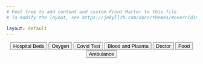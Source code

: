 ```yaml
---
# Feel free to add content and custom Front Matter to this file.
# To modify the layout, see https://jekyllrb.com/docs/themes/#overriding-theme-defaults

layout: default
---
```


<!-- ## Debjyoti Bhattacharjee ##
#### Research and Development Engineer #### -->

<!-- <p align="justify" class="introtext"><img src="/assets/me.jpg" alt="Smiley face" width="300"  align="left" style="padding-right: 20px;">
<b>Debjyoti Bhattacharjee </b> <br>
<span class="introhightext">System Level Design team, imec<br>
Kapeldreef 75,  Leuven 3001, Belgium</span>
<br>
<br>
Debjyoti Bhattacharjee is a Research and Development engineer at Compute System Architecture unit at <a href="https://www.imec.be/" target="_blank">imec</a>, Leuven. His current work focuses on design space exploration and performance estimation for high performance accelerator architectures for machine learning workloads.  -->



<div align="center">
 <div class="btn-group">
<a href="{{ "/bed/" | relative_url}}" class="button"><button>Hospital Beds</button></a>
<a href="{{ "/oxygen/" | relative_url}}" class="button"><button>Oxygen</button></a>
<a href="{{ "/test/" | relative_url}}" class="button"><button>Covid Test</button></a>
<a href="{{ "/blood/" | relative_url}}" class="button"><button>Blood and Plasma</button></a>
<a href="{{ "/tele/" | relative_url}}" class="button"><button>Doctor</button></a>
<a href="{{ "/food/" | relative_url}}" class="button"><button>Food</button></a>
<a href="{{ "/ambulance/" | relative_url}}" class="button"><button>Ambulance</button></a>
</div> 
</div>



